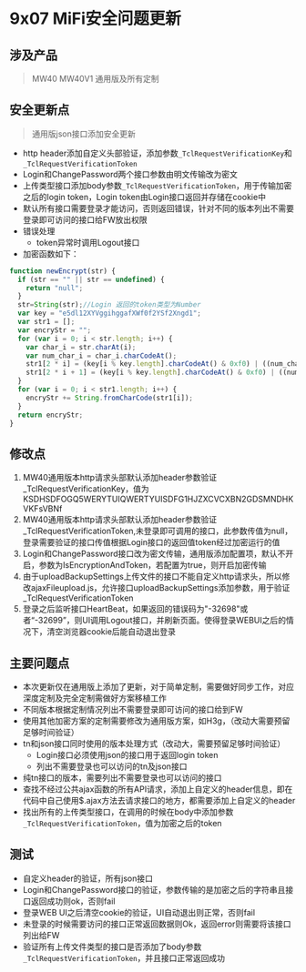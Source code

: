 # 9x07 MiFi安全问题更新

## 涉及产品
> MW40 MW40V1 通用版及所有定制

## 安全更新点

> 通用版json接口添加安全更新

- http header添加自定义头部验证，添加参数`_TclRequestVerificationKey`和`_TclRequestVerificationToken`
- Login和ChangePassword两个接口参数由明文传输改为密文
- 上传类型接口添加body参数`_TclRequestVerificationToken`，用于传输加密之后的login token，Login token由Login接口返回并存储在cookie中
- 默认所有接口需要登录才能访问，否则返回错误，针对不同的版本列出不需要登录即可访问的接口给FW放出权限
- 错误处理
  - token异常时调用Logout接口
- 加密函数如下：  
```js
function newEncrypt(str) {
  if (str == "" || str == undefined) {
    return "null";
  }
  str=String(str);//Login 返回的token类型为Number
  var key = "e5dl12XYVggihggafXWf0f2YSf2Xngd1";
  var str1 = [];
  var encryStr = "";
  for (var i = 0; i < str.length; i++) {
    var char_i = str.charAt(i);
    var num_char_i = char_i.charCodeAt();
    str1[2 * i] = (key[i % key.length].charCodeAt() & 0xf0) | ((num_char_i & 0xf) ^ (key[i % key.length].charCodeAt() & 0xf));
    str1[2 * i + 1] = (key[i % key.length].charCodeAt() & 0xf0) | ((num_char_i >> 4) ^ (key[i % key.length].charCodeAt() & 0xf));
  }
  for (var i = 0; i < str1.length; i++) {
    encryStr += String.fromCharCode(str1[i]);
  }
  return encryStr;
}
```

## 修改点

1. MW40通用版本http请求头部默认添加header参数验证_TclRequestVerificationKey，值为KSDHSDFOGQ5WERYTUIQWERTYUISDFG1HJZXCVCXBN2GDSMNDHKVKFsVBNf
2. MW40通用版本http请求头部默认添加header参数验证_TclRequestVerificationToken,未登录即可调用的接口，此参数传值为null，登录需要验证的接口传值根据Login接口的返回值token经过加密运行的值
3. Login和ChangePassword接口改为密文传输，通用版添加配置项，默认不开启，参数为IsEncryptionAndToken，若配置为true，则开启加密传输
4. 由于uploadBackupSettings上传文件的接口不能自定义http请求头，所以修改ajaxFileupload.js，允许接口uploadBackupSettings添加参数，用于验证_TclRequestVerificationToken
5. 登录之后监听接口HeartBeat，如果返回的错误码为"-32698"或者“-32699”，则UI调用Logout接口，并刷新页面。使得登录WEBUI之后的情况下，清空浏览器cookie后能自动退出登录


## 主要问题点

- 本次更新仅在通用版上添加了更新，对于简单定制，需要做好同步工作，对应深度定制及完全定制需做好方案移植工作
- 不同版本根据定制情况列出不需要登录即可访问的接口给到FW
- 使用其他加密方案的定制需要修改为通用版方案，如H3g，（改动大需要预留足够时间验证）
- tn和json接口同时使用的版本处理方式（改动大，需要预留足够时间验证）
  - Login接口必须使用json的接口用于返回login token
  - 列出不需要登录也可以访问的tn及json接口
- 纯tn接口的版本，需要列出不需要登录也可以访问的接口
- 查找不经过公共ajax函数的所有API请求，添加上自定义的header信息，即在代码中自己使用$.ajax方法去请求接口的地方，都需要添加上自定义的header
- 找出所有的上传类型接口，在调用的时候在body中添加参数`_TclRequestVerificationToken`，值为加密之后的token


## 测试

- 自定义header的验证，所有json接口
- Login和ChangePassword接口的验证，参数传输的是加密之后的字符串且接口返回成功则ok，否则fail
- 登录WEB UI之后清空cookie的验证，UI自动退出则正常，否则fail
- 未登录的时候需要访问的接口正常返回数据则Ok，返回error则需要将该接口列出给FW
- 验证所有上传文件类型的接口是否添加了body参数`_TclRequestVerificationToken`，并且接口正常返回成功


